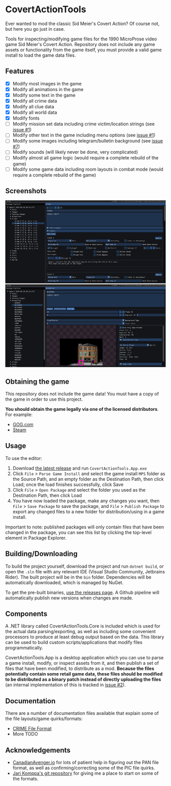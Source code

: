 # CovertActionTools

Ever wanted to mod the classic Sid Meier's Covert Action? Of course not, but here you go just in case.

Tools for inspecting/modifying game files for the 1990 MicroProse video game Sid Meier's Covert Action. Repository 
does not include any game assets or functionality from the game itself, you must provide a valid game install to 
load the game data files.

## Features

- [x] Modify most images in the game
- [x] Modify all animations in the game
- [x] Modify some text in the game
- [x] Modify all crime data
- [x] Modify all clue data
- [x] Modify all world data
- [x] Modify fonts
- [ ] Modify mission set data including crime victim/location strings
(see [issue #1](https://github.com/RedMike/CovertActionTools/issues/1))
- [ ] Modify other text in the game including menu options
(see [issue #1](https://github.com/RedMike/CovertActionTools/issues/1))
- [ ] Modify some images including telegram/bulletin background
(see [issue #7](https://github.com/RedMike/CovertActionTools/issues/7))
- [ ] Modify sounds (will likely never be done, very complicated)
- [ ] Modify almost all game logic (would require a complete rebuild of the game)
- [ ] Modify some game data including room layouts in combat mode (would require a complete rebuild of the game)

## Screenshots

![Sample image 1](assets/readme-1.png)
![Sample image 2](assets/readme-2.png)

## Obtaining the game

This repository does not include the game data! You must have a copy of the game in order to use this project.

**You should obtain the game legally via one of the licensed distributors**. For example:

* [GOG.com](https://www.gog.com/en/game/sid_meiers_covert_action)
* [Steam](https://store.steampowered.com/app/327390/Sid_Meiers_Covert_Action_Classic/)

## Usage

To use the editor:

1. Download [the latest release](https://github.com/RedMike/CovertActionTools/releases) and run `CovertActionTools.App.exe`
2. Click `File` > `Parse Game Install` and select the game install `MPS` folder as the Source Path, 
and an empty folder as the Destination Path, then click Load; once the load finishes successfully, click Save
3. Click `File` > `Open Package` and select the folder you used as the Destination Path, then click Load
4. You have now loaded the package, make any changes you want, then `File` > `Save Package` to save the package,
and `File` > `Publish Package` to export any changed files to a new folder for distribution/using in a game install.

Important to note: published packages will only contain files that have been changed in the package, you can see
this list by clicking the top-level element in Package Explorer.

## Building/Downloading

To build the project yourself, download the project and run `dotnet build`, or open the `.sln` file with any 
relevant IDE (Visual Studio Community, Jetbrains Rider). The built project will be in the `bin` folder. Dependencies 
will be automatically downloaded, which is managed by NuGet.

To get the pre-built binaries, [use the releases page](https://github.com/RedMike/CovertActionTools/releases).
A Github pipeline will automatically publish new versions when changes are made.

## Components

A .NET library called CovertActionTools.Core is included which is used for the actual data parsing/exporting,
as well as including some convenient processors to produce at least debug output based on the data.
This library can be used to build custom scripts/applications that modify files programmatically.

CovertActionTools.App is a desktop application which you can use to parse a game install, modify, or inspect
assets from it, and then publish a set of files that have been modified, to distribute as a mod. **Because
the files potentially contain some retail game data, these files should be modified to be distributed as
a binary patch instead of directly uploading the files** (an internal implementation of this is tracked in
[issue #2](https://github.com/RedMike/CovertActionTools/issues/2)).


## Documentation

There are a number of documentation files available that explain some of the file layouts/game quirks/formats:

* [CRIME File Format](https://github.com/RedMike/CovertActionTools/blob/main/docs/crime-file-format.md)
* More TODO

## Acknowledgements

* [CanadianAvenger.io](https://canadianavenger.io/) for lots of patient help in figuring out the PAN file format, as 
well as confirming/correcting some of the PIC file quirks.
* [Jari Komppa's git repository](https://github.com/jarikomppa/covert_action/tree/master?tab=readme-ov-file) for giving
me a place to start on some of the formats.